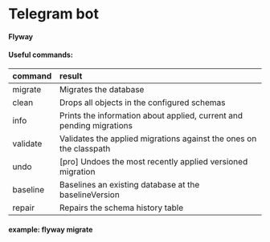 # Telegram bot
 
#### Flyway

#### Useful commands:

| command        | result            |
| ------------- |:-------------|
| migrate  | Migrates the database|
| clean    | Drops all objects in the configured schemas|
| info     | Prints the information about applied, current and pending migrations|
| validate | Validates the applied migrations against the ones on the classpath|
| undo     | [pro] Undoes the most recently applied versioned migration|
| baseline | Baselines an existing database at the baselineVersion|
| repair   | Repairs the schema history table|

#### example: flyway migrate